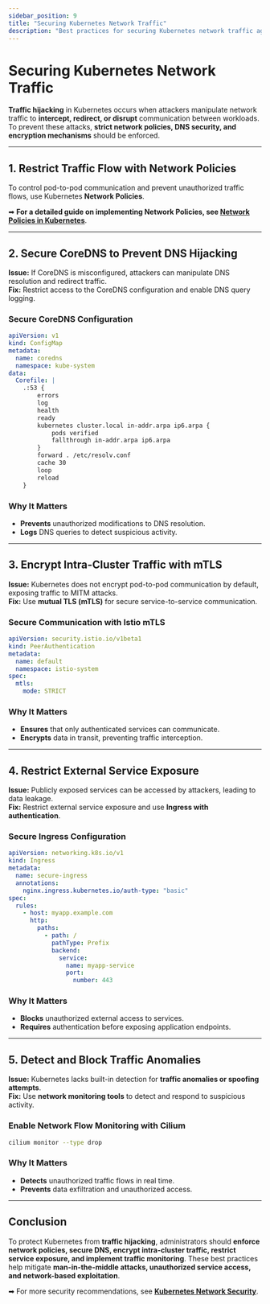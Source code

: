 ```yaml
---
sidebar_position: 9
title: "Securing Kubernetes Network Traffic"
description: "Best practices for securing Kubernetes network traffic against hijacking, interception, and unauthorized manipulation."
---
```


# Securing Kubernetes Network Traffic

**Traffic hijacking** in Kubernetes occurs when attackers manipulate network traffic to **intercept, redirect, or disrupt** communication between workloads. To prevent these attacks, **strict network policies, DNS security, and encryption mechanisms** should be enforced.

---

## 1. Restrict Traffic Flow with Network Policies

To control pod-to-pod communication and prevent unauthorized traffic flows, use Kubernetes **Network Policies**.

➡ **For a detailed guide on implementing Network Policies, see [Network Policies in Kubernetes](/docs/best_practices/cluster_setup_and_hardening/network_security/network_policies)**.

---

## 2. Secure CoreDNS to Prevent DNS Hijacking

**Issue:** If CoreDNS is misconfigured, attackers can manipulate DNS resolution and redirect traffic.<br/>
**Fix:** Restrict access to the CoreDNS configuration and enable DNS query logging.

### Secure CoreDNS Configuration

```yaml
apiVersion: v1
kind: ConfigMap
metadata:
  name: coredns
  namespace: kube-system
data:
  Corefile: |
    .:53 {
        errors
        log
        health
        ready
        kubernetes cluster.local in-addr.arpa ip6.arpa {
            pods verified
            fallthrough in-addr.arpa ip6.arpa
        }
        forward . /etc/resolv.conf
        cache 30
        loop
        reload
    }
```

### Why It Matters

- **Prevents** unauthorized modifications to DNS resolution.<br/>
- **Logs** DNS queries to detect suspicious activity.

---

## 3. Encrypt Intra-Cluster Traffic with mTLS

**Issue:** Kubernetes does not encrypt pod-to-pod communication by default, exposing traffic to MITM attacks.<br/>
**Fix:** Use **mutual TLS (mTLS)** for secure service-to-service communication.

### Secure Communication with Istio mTLS

```yaml
apiVersion: security.istio.io/v1beta1
kind: PeerAuthentication
metadata:
  name: default
  namespace: istio-system
spec:
  mtls:
    mode: STRICT
```

### Why It Matters

- **Ensures** that only authenticated services can communicate.<br/>
- **Encrypts** data in transit, preventing traffic interception.

---

## 4. Restrict External Service Exposure

**Issue:** Publicly exposed services can be accessed by attackers, leading to data leakage.<br/>
**Fix:** Restrict external service exposure and use **Ingress with authentication**.

### Secure Ingress Configuration

```yaml
apiVersion: networking.k8s.io/v1
kind: Ingress
metadata:
  name: secure-ingress
  annotations:
    nginx.ingress.kubernetes.io/auth-type: "basic"
spec:
  rules:
    - host: myapp.example.com
      http:
        paths:
          - path: /
            pathType: Prefix
            backend:
              service:
                name: myapp-service
                port:
                  number: 443
```

### Why It Matters

- **Blocks** unauthorized external access to services.<br/>
- **Requires** authentication before exposing application endpoints.

---

## 5. Detect and Block Traffic Anomalies

**Issue:** Kubernetes lacks built-in detection for **traffic anomalies or spoofing attempts**.<br/>
**Fix:** Use **network monitoring tools** to detect and respond to suspicious activity.

### Enable Network Flow Monitoring with Cilium

```bash
cilium monitor --type drop
```

### Why It Matters

- **Detects** unauthorized traffic flows in real time.<br/>
- **Prevents** data exfiltration and unauthorized access.

---

## Conclusion

To protect Kubernetes from **traffic hijacking**, administrators should **enforce network policies, secure DNS, encrypt intra-cluster traffic, restrict service exposure, and implement traffic monitoring**. These best practices help mitigate **man-in-the-middle attacks, unauthorized service access, and network-based exploitation**.

➡ For more security recommendations, see **[Kubernetes Network Security](/docs/best_practices/cluster_setup_and_hardening/network_security/intro)**.
